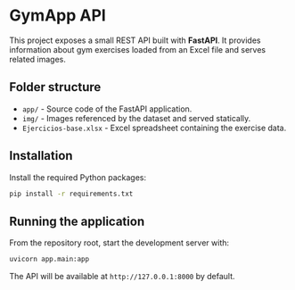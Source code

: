 # GymApp API

This project exposes a small REST API built with **FastAPI**. It provides information about gym exercises loaded from an Excel file and serves related images.

## Folder structure

- `app/` - Source code of the FastAPI application.
- `img/` - Images referenced by the dataset and served statically.
- `Ejercicios-base.xlsx` - Excel spreadsheet containing the exercise data.

## Installation

Install the required Python packages:

```bash
pip install -r requirements.txt
```

## Running the application

From the repository root, start the development server with:

```bash
uvicorn app.main:app
```

The API will be available at `http://127.0.0.1:8000` by default.
